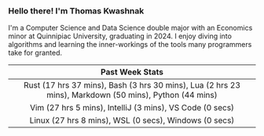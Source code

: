 
### Hello there! I'm Thomas Kwashnak

I'm a Computer Science and Data Science double major with an Economics
minor at Quinnipiac University, graduating in 2024.
I enjoy diving into algorithms and learning the inner-workings of the tools
many programmers take for granted.

| Past Week Stats |
| :---: |
| Rust (17 hrs 37 mins), Bash (3 hrs 30 mins), Lua (2 hrs 23 mins), Markdown (50 mins), Python (44 mins) |
| Vim (27 hrs 5 mins), IntelliJ (3 mins), VS Code (0 secs) |
| Linux (27 hrs 8 mins), WSL (0 secs), Windows (0 secs) |

